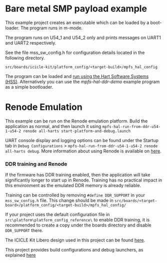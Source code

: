 
# Bare metal SMP payload example


This example project creates an executable which can be loaded by a boot-loader.
The program runs in m-mode.

The program runs on U54_1 and U54_2 only and prints messages on UART1 and UART2 respectively.

See the file mss_sw_config.h for configuration details located in the following directory.

~~~
src/boards/icicle-kit/platform_config/<target-build>/mpfs_hal_config
~~~

The program can be loaded and [run using the Hart Software Systems (HSS)](https://github.com/polarfire-soc/polarfire-soc-bare-metal-examples/blob/main/driver-examples/mss/mpfs-hal/README.md).
Alternatively you can use the *mpfs-hal-ddr-demo* example program as a simple bootloader.

# Renode Emulation
This example can be run on the Renode emulation platform. Build the application as normal, and then launch it using `mpfs-hal-run-from-ddr-u54-1-u54-2 renode all-harts start-platform-and-debug.launch`

UART console display and logging options can be found under the Startup tab in `Debug Configurations` > `mpfs-hal-run-from-ddr-u54-1-u54-2 renode all-harts debug`. More information about using Renode is available on [here](https://renode.readthedocs.io).

### DDR training and Renode
If the firmware has DDR training enabled, then the application will take significantly longer to start up in Renode. Training has no practical impact in this environment as the emulated DDR memory is already reliable.

Training can be controlled by removing `#define DDR_SUPPORT` in your `mss_sw_config.h` file. This change should be made in `src/boards/<target-board>/platform_config/<target-build>/mpfs_hal_config/`

If your project uses the default configuration file in `src\platform\platform_config_reference\` to enable DDR training, it is recommended to create a copy under the boards directory and disable `DDR_SUPPORT` there.

The ICICLE Kit Libero design used in this project can be found [here](https://github.com/polarfire-soc/icicle-kit-reference-design).

This project provides build configurations and debug launchers, as explained [here](https://github.com/polarfire-soc/polarfire-soc-bare-metal-examples/blob/main/README.md)
